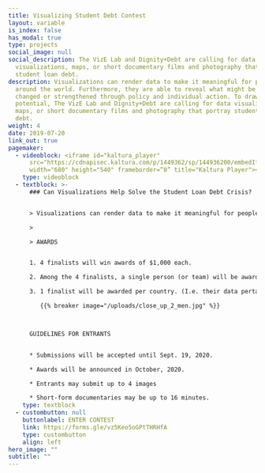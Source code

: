 ```yaml
---
title: Visualizing Student Debt Contest
layout: variable
is_index: false
has_modal: true
type: projects
social_image: null
social_description: The VizE Lab and Dignity+Debt are calling for data
  visualizations, maps, or short documentary films and photography that portray
  student loan debt.
description: Visualizations can render data to make it meaningful for people
  around the world. Furthermore, they are able to reveal what might be either
  changed or strengthened through policy and individual action. To draw on this
  potential, The VizE Lab and Dignity+Debt are calling for data visualizations,
  maps, or short documentary films and photography that portray student loan
  debt.
weight: 4
date: 2019-07-20
link_out: true
pagemaker:
  - videoblock: <iframe id="kaltura_player"
      src="https://cdnapisec.kaltura.com/p/1449362/sp/144936200/embedIframeJs/uiconf_id/25624581/partner_id/1449362?iframeembed=true&amp;playerId=kaltura_player&amp;entry_id=1_kllhufdl&amp;flashvars[streamerType]=auto&amp;flashvars[localizationCode]=en&amp;flashvars[leadWithHTML5]=true&amp;flashvars[sideBarContainer.plugin]=true&amp;flashvars[sideBarContainer.position]=left&amp;flashvars[sideBarContainer.clickToClose]=true&amp;flashvars[chapters.plugin]=true&amp;flashvars[chapters.layout]=vertical&amp;flashvars[chapters.thumbnailRotator]=false&amp;flashvars[streamSelector.plugin]=true&amp;flashvars[EmbedPlayer.SpinnerTarget]=videoHolder&amp;flashvars[dualScreen.plugin]=true&amp;flashvars[Kaltura.addCrossoriginToIframe]=true&amp;&amp;wid=1_nmp11zgw"
      width="680" height="540" frameborder=“0” title="Kaltura Player"></iframe>
    type: videoblock
  - textblock: >-
      ### Can Visualizations Help Solve the Student Loan Debt Crisis?


      > Visualizations can render data to make it meaningful for people around the world. Furthermore, they are able to reveal what might be either changed or strengthened through policy and individual action. To draw on this potential, The VizE Lab and Dignity+Debt are calling for data visualizations, maps, or short documentary films and photography that portray student loan debt. Works may depict the complex structural conditions of student debt or more personal experiences among debtors and their families. We are keen to see innovative entries that combine these ways of seeing.

      >

      > AWARDS


      1. 4 finalists will win awards of $1,000 each.

      2. Among the 4 finalists, a single person (or team) will be awarded an additional $1,000 by lottery.

      3. 1 finalist will be awarded per country. (I.e. their data pertains to a single country or a unique set of countries, not the nationality of the Entrant or team.)

         {{% breaker image="/uploads/close_up_2_men.jpg" %}}



      GUIDELINES FOR ENTRANTS


      * Submissions will be accepted until Sept. 19, 2020.

      * Awards will be announced in October, 2020.

      * Entrants may submit up to 4 images

      * Short-form documentaries may be up to 16 minutes.
    type: textblock
  - custombutton: null
    buttonlabel: ENTER CONTEST
    link: https://forms.gle/vz5Keo5oGPtTHRHfA
    type: custombutton
    align: left
hero_image: ""
subtitle: ""
---
```

